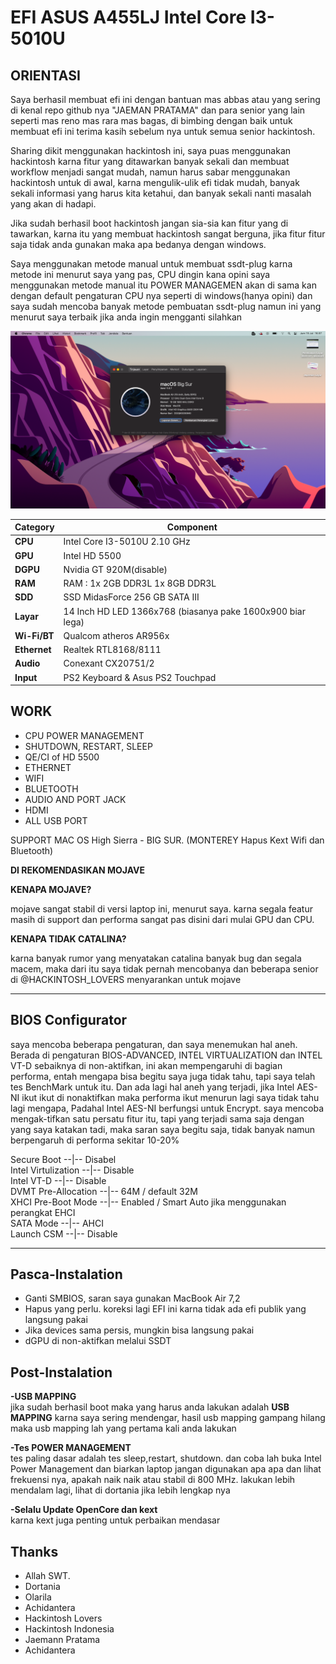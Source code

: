 # EFI ASUS A455LJ Intel Core I3-5010U

## ORIENTASI                                                                                                           
Saya berhasil membuat efi ini dengan bantuan mas abbas atau yang sering di kenal repo github nya "JAEMAN PRATAMA" dan para senior yang lain seperti mas reno mas rara mas bagas, di bimbing dengan baik untuk membuat efi ini terima kasih sebelum nya untuk semua senior hackintosh.                                                                                                                           

Sharing dikit menggunakan hackintosh ini, saya puas menggunakan hackintosh karna fitur yang ditawarkan banyak sekali dan membuat workflow menjadi sangat mudah, namun harus sabar menggunakan hackintosh untuk di awal, karna mengulik-ulik efi tidak mudah, banyak sekali informasi yang harus kita ketahui, dan banyak sekali nanti masalah yang akan di hadapi.                                        

Jika sudah berhasil boot hackintosh jangan sia-sia kan fitur yang di tawarkan, karna itu yang membuat hackintosh sangat berguna, jika fitur fitur saja tidak anda gunakan maka apa bedanya dengan windows.                                                                   

Saya menggunakan metode manual untuk membuat ssdt-plug karna metode ini menurut saya yang pas, CPU dingin kana opini saya menggunakan metode manual itu POWER MANAGEMEN akan di sama kan dengan default pengaturan CPU nya seperti di windows(hanya opini) dan saya sudah mencoba banyak metode pembuatan ssdt-plug namun ini yang menurut saya terbaik jika anda ingin mengganti silahkan

  
<p align="center">
   <img src="https://github.com/Irfan234-afif/EFI-ASUS-A455LJ-Intel-Core-I3-5010U/blob/main/SCREENSHOT/Jepretan%20Layar%202022-07-15%20pukul%2016.57.49.png"
</p>


| **Category**   | **Component**                 		
|----------------|--------------------------------------|
|**CPU**		       |Intel Core I3-5010U 2.10 GHz  |										      
|**GPU**		       |Intel HD 5500		     		 										       |
|**DGPU**		       |Nvidia GT 920M(disable)			     		 										       |
|**RAM**         |RAM   : 1x 2GB DDR3L   1x 8GB DDR3L              |
|**SDD**         |SSD MidasForce 256 GB SATA III  		                |
|**Layar**       |14 Inch HD LED	1366x768 (biasanya pake 1600x900 biar lega)	 		               |										      
|**Wi-Fi/BT**    |Qualcom atheros AR956x 	   			     		                         | 	  
|**Ethernet**    |Realtek RTL8168/8111 			 		                    |										      
|**Audio** 		   |Conexant CX20751/2					 		                 |
|**Input**       |PS2 Keyboard & Asus PS2 Touchpad |



## WORK

- CPU POWER MANAGEMENT
- SHUTDOWN, RESTART, SLEEP
- QE/CI of HD 5500
- ETHERNET
- WIFI
- BLUETOOTH
- AUDIO AND PORT JACK
- HDMI
- ALL USB PORT  

SUPPORT MAC OS  High Sierra - BIG SUR. (MONTEREY Hapus Kext Wifi dan Bluetooth)


**DI REKOMENDASIKAN MOJAVE**



**KENAPA MOJAVE?**

mojave sangat stabil di versi laptop ini, menurut saya. karna segala featur masih di support dan performa sangat pas disini dari mulai GPU dan CPU. 


**KENAPA TIDAK CATALINA?**

karna banyak rumor yang menyatakan catalina banyak bug dan segala macem, maka dari itu saya tidak pernah mencobanya dan beberapa senior di @HACKINTOSH_LOVERS menyarankan untuk mojave


-------------------------------------------------------------------------------------------------------------------------------------------------

## BIOS Configurator

saya mencoba beberapa pengaturan, dan saya menemukan hal aneh. Berada di pengaturan BIOS-ADVANCED, INTEL VIRTUALIZATION dan INTEL VT-D sebaiknya di non-aktifkan, ini akan mempengaruhi di bagian performa, entah mengapa bisa begitu saya juga tidak tahu, tapi saya telah tes BenchMark untuk itu. Dan ada lagi hal aneh yang terjadi, jika Intel AES-NI ikut ikut di nonaktifkan maka performa ikut menurun lagi saya tidak tahu lagi mengapa, Padahal Intel AES-NI berfungsi untuk Encrypt. saya mencoba mengak-tifkan satu persatu fitur itu, tapi yang terjadi sama saja dengan yang saya katakan tadi, maka saran saya begitu saja, tidak banyak namun berpengaruh di performa sekitar 10-20%


Secure Boot         --|--   Disabel   
Intel Virtulization --|--   Disable   
Intel VT-D          --|--   Disable   
DVMT Pre-Allocation --|--   64M / default 32M  
XHCI Pre-Boot Mode  --|--   Enabled / Smart Auto jika menggunakan perangkat EHCI   
SATA Mode           --|--   AHCI   
Launch CSM          --|--   Disable  


________________________________________________________________________________________________________________________________________________

## Pasca-Instalation

- Ganti SMBIOS, saran saya gunakan MacBook Air 7,2
- Hapus yang perlu. koreksi lagi EFI ini karna tidak ada efi publik yang langsung pakai
- Jika devices sama persis, mungkin bisa langsung pakai
- dGPU di non-aktifkan melalui SSDT


## Post-Instalation

**-USB MAPPING**                                                                                                                                 
   jika sudah berhasil boot maka yang harus anda lakukan adalah **USB MAPPING** karna saya sering mendengar, hasil usb mapping gampang hilang maka usb mapping lah yang pertama kali anda lakukan

**-Tes POWER MANAGEMENT**                                                                                                                         
  tes paling dasar adalah tes sleep,restart, shutdown. dan coba lah buka Intel Power Management dan biarkan laptop jangan digunakan apa apa dan lihat frekuensi nya, apakah naik naik atau stabil di 800 MHz. lakukan lebih mendalam lagi, lihat di dortania jika lebih lengkap nya

**-Selalu Update OpenCore dan kext**                                                                                                            
  karna kext juga penting untuk perbaikan mendasar
                                                                                                                                                
                                                                        


## Thanks

- Allah SWT.
- Dortania
- Olarila
- Achidantera
- Hackintosh Lovers
- Hackintosh Indonesia
- Jaemann Pratama
- Achidantera
